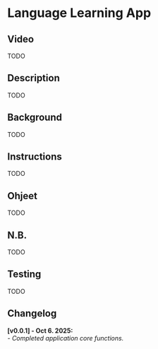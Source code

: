 # Language Learning App

## Video

TODO

## Description

TODO

## Background

TODO

## Instructions

TODO

## Ohjeet

TODO

## N.B.

TODO

## Testing

TODO

## Changelog

**[v0.0.1] - Oct 6. 2025:**<br />
_- Completed application core functions._<br />
